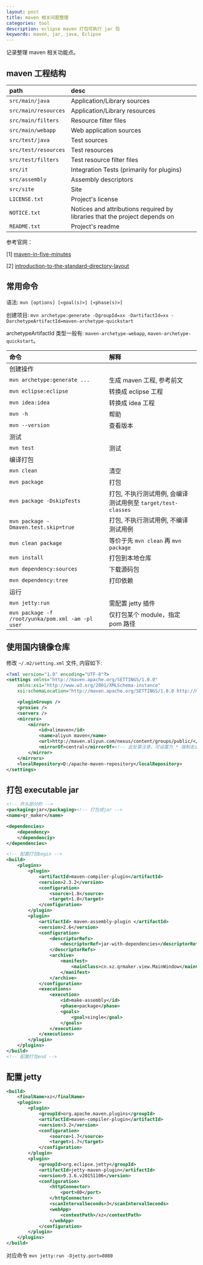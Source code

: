 ```yaml
---
layout: post
title: maven 相关问题整理
categories: tool
description: eclipse maven 打包可执行 jar 包
keywords: maven, jar, java, Eclipse
---
```


记录整理 maven 相关功能点。

## maven 工程结构

|  path              | desc |
|:-------------------|:-----------------------------|
| `src/main/java`      | Application/Library sources|
| `src/main/resources` | Application/Library resources|
| `src/main/filters`   | Resource filter files|
| `src/main/webapp`    | Web application sources|
| `src/test/java`      | Test sources|
| `src/test/resources` | Test resources|
| `src/test/filters`   | Test resource filter files|
| `src/it`             | Integration Tests (primarily for plugins) |
| `src/assembly`       | Assembly descriptors |
| `src/site`           | Site |
| `LICENSE.txt`        | Project's license |
| `NOTICE.txt`         | Notices and attributions required by libraries that the project depends on |
| `README.txt`         | Project's readme |

参考官网：

[1] [maven-in-five-minutes](http://maven.apache.org/guides/getting-started/maven-in-five-minutes.html "maven-in-five-minutes")

[2] [introduction-to-the-standard-directory-layout](http://maven.apache.org/guides/introduction/introduction-to-the-standard-directory-layout.html "introduction-to-the-standard-directory-layout")

## 常用命令

语法: `mvn [options] [<goal(s)>] [<phase(s)>]`

创建项目: `mvn archetype:generate -DgroupId=xx -DartifactId=xx -DarchetypeArtifactId=maven-archetype-quickstart`

archetypeArtifactId 类型一般有: `maven-archetype-webapp`, `maven-archetype-quickstart`。

| 命令 | 解释 |
|:------------------|:------------------|
| 创建操作||
| `mvn archetype:generate ...`           | 生成 maven 工程, 参考前文 |
| `mvn eclipse:eclipse`                  | 转换成 eclipse 工程 |
| `mvn idea:idea`                        | 转换成 idea 工程 |
| `mvn -h`                               | 帮助 |
| `mvn --version`                        | 查看版本 |
| 测试 |                               |
| `mvn test`                             | 测试 |
| 编译打包 |                           
| `mvn clean`                            | 清空 |
| `mvn package`                          | 打包 |
| `mvn package -DskipTests`              | 打包, 不执行测试用例, 会编译测试用例至 `target/test-classes` |
| `mvn package -Dmaven.test.skip=true`   | 打包, 不执行测试用例, 不编译测试用例 |
| `mvn clean package`                    | 等价于先 `mvn clean` 再 `mvn package` |
| `mvn install`                          | 打包到本地仓库 |
| `mvn dependency:sources`               | 下载源码包 |
| `mvn dependency:tree`                  | 打印依赖 |
| 运行                                |
| `mvn jetty:run`                        | 需配置 jetty 插件 |
| `mvn package -f /root/yunka/pom.xml -am -pl user` | 仅打包某个 module，指定 pom 路径 |

## 使用国内镜像仓库

修改 `~/.m2/setting.xml` 文件, 内容如下:

```xml
<?xml version="1.0" encoding="UTF-8"?>
<settings xmlns="http://maven.apache.org/SETTINGS/1.0.0"
    xmlns:xsi="http://www.w3.org/2001/XMLSchema-instance"
    xsi:schemaLocation="http://maven.apache.org/SETTINGS/1.0.0 http://maven.apache.org/xsd/settings-1.0.0.xsd">

    <pluginGroups />
    <proxies />
    <servers />
    <mirrors>
        <mirror>
            <id>alimaven</id>
            <name>aliyun maven</name>
            <url>http://maven.aliyun.com/nexus/content/groups/public/</url>
            <mirrorOf>central</mirrorOf><!-- 此处需注意，可设置为 * 强制走此镜像 -->
        </mirror>
    </mirrors>
    <localRepository>D:/apache-maven-repository</localRepository>
</settings>
```

## 打包 executable jar

```xml
<!-- 开头部分的 -->
<packaging>jar</packaging><!-- 打包成jar -->
<name>qr_maker</name>

<dependencies>
    <dependency>
    </dependenciy>
</dependencies>

<!-- 配置打包begin -->
<build>
    <plugins>
        <plugin>
            <artifactId>maven-compiler-plugin</artifactId>
            <version>2.3.2</version>
            <configuration>
                <source>1.8</source>
                <target>1.8</target>
            </configuration>
        </plugin>
        <plugin>
            <artifactId> maven-assembly-plugin </artifactId>
            <version>2.6</version>
            <configuration>
                <descriptorRefs>
                    <descriptorRef>jar-with-dependencies</descriptorRef>
                </descriptorRefs>
                <archive>
                    <manifest>
                        <mainClass>cn.xz.qrmaker.view.MainWindow</mainClass>
                    </manifest>
                </archive>
            </configuration>
            <executions>
                <execution>
                    <id>make-assembly</id>
                    <phase>package</phase>
                    <goals>
                        <goal>single</goal>
                    </goals>
                </execution>
            </executions>
        </plugin>
    </plugins>
</build>
<!-- 配置打包end -->
```

## 配置 jetty

```xml
<build>
    <finalName>xz</finalName>
    <plugins>
        <plugin>
            <groupId>org.apache.maven.plugins</groupId>
            <artifactId>maven-compiler-plugin</artifactId>
            <version>3.2</version>
            <configuration>
                <source>1.7</source>
                <target>1.7</target>
            </configuration>
        </plugin>
        <plugin>
            <groupId>org.eclipse.jetty</groupId>
            <artifactId>jetty-maven-plugin</artifactId>
            <version>9.3.6.v20151106</version>
            <configuration>
                <httpConnector>
                    <port>80</port>
                </httpConnector>
                <scanIntervalSeconds>3</scanIntervalSeconds>
                <webApp>
                    <contextPath>/xz</contextPath>
                </webApp>
            </configuration>
        </plugin>
    </plugins>
</build>
```

对应命令 `mvn jetty:run -Djetty.port=8080`